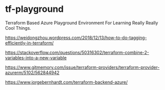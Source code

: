# tf-playground
Terraform Based Azure Playground Environment For Learning Really Really Cool Things.

https://weidongzhou.wordpress.com/2018/12/13/how-to-do-tagging-efficiently-in-terraform/

https://stackoverflow.com/questions/50316302/terraform-combine-2-variables-into-a-new-variable

https://www.gitmemory.com/issue/terraform-providers/terraform-provider-azurerm/5102/562844942

https://www.jorgebernhardt.com/terraform-backend-azure/

